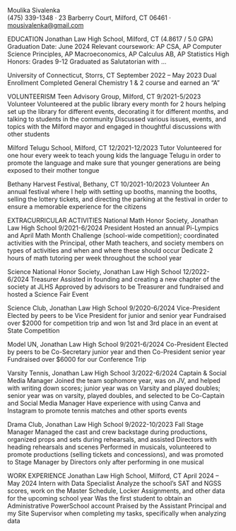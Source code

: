 Moulika Sivalenka 	
(475) 339-1348 · 23 Barberry Court, Milford, CT 06461 · mousivalenka@gmail.com    	

EDUCATION
Jonathan Law High School, Milford, CT  (4.8617 / 5.0 GPA) 		   Graduation Date: June 2024
Relevant coursework: AP CSA, AP Computer Science Principles, AP Macroeconomics, AP Calculus AB, AP Statistics 
High Honors: Grades 9-12
Graduated as Salutatorian with …
 
University of Connecticut, Storrs, CT	      			                   September 2022 – May 2023
Dual Enrollment 
Completed General Chemistry 1 & 2 course and earned an “A”

VOLUNTEERISM
Teen Advisory Group, Milford, CT         	   				               9/2021-5/2023
Volunteer
Volunteered at the public library every month for 2 hours helping set up the library for different events, decorating it for different months, and talking to students in the community 
Discussed various issues, events, and topics with the Milford mayor and engaged in thoughtful discussions with other students

Milford Telugu School, Milford, CT	    	          				         12/2021-12/2023
Tutor
Volunteered for one hour every week to teach young kids the language Telugu in order to promote the language and make sure that younger generations are being exposed to their mother tongue

Bethany Harvest Festival, Bethany, CT	    	          		                          10/2021-10/2023
Volunteer
An annual festival where I help with setting up booths, manning the booths, selling the lottery tickets, and directing the parking at the festival in order to ensure a memorable experience for the citizens

EXTRACURRICULAR ACTIVITIES
National Math Honor Society, Jonathan Law High School	                                                9/2021-6/2024
President
Hosted an annual Pi-Lympics and April Math Month Challenge (school-wide competition); coordinated activities with the Principal, other Math teachers, and society members on types of activities and when and where these should occur
Dedicate 2 hours of math tutoring per week throughout the school year

Science National Honor Society, Jonathan Law High School	                                             12/2022-6/2024
Treasurer
Assisted in founding and creating a new chapter of the society at JLHS
Approved by advisors to be Treasurer and fundraised and hosted a Science Fair Event

Science Club, Jonathan Law High School	     		          	      	              9/2020-6/2024
Vice-President
Elected by peers to be Vice President for junior and senior year
Fundraised over $2000 for competition trip and won 1st and 3rd place in an event at State Competition

Model UN, Jonathan Law High School	     				                               9/2021-6/2024
Co-President 
Elected by peers to be Co-Secretary junior year and then Co-President senior year
Fundraised over $6000 for our Conference Trip 

Varsity Tennis, Jonathan Law High School    	          	          		                               3/2022-6/2024
Captain & Social Media Manager
Joined the team sophomore year, was on JV, and helped with writing down scores; junior year was on Varsity and played doubles; senior year was on varsity, played doubles, and selected to be Co-Captain and Social Media Manager 
Have experience with using Canva and Instagram to promote tennis matches and other sports events

Drama Club, Jonathan Law High School    	          	          	                               9/2022-10/2023
Fall Stage Manager
Managed the cast and crew backstage during productions, organized props and sets during rehearsals, and assisted Directors with heading rehearsals and scenes 
Performed in musicals, volunteered to promote productions (selling tickets and concessions), and was promoted to Stage Manager by Directors only after performing in one musical

WORK EXPERIENCE
Jonathan Law High School, Milford, CT	      	           		               April 2024 – May 2024
Intern with Data Specialist
Analyze the school’s SAT and NGSS scores, work on the Master Schedule, Locker Assignments, and other data for the upcoming school year
Was the first student to obtain an Administrative PowerSchool account
Praised by the Assistant Principal and my Site Supervisor when completing my tasks, specifically when analyzing data



